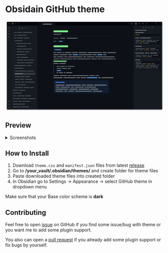 # Obsidain GitHub theme
![Promo](promo.png)

## Preview
<details><summary>Screenshots</summary>
<p>

![Screenshot-1](/screenshots/note.png)

![Screenshot-2](/screenshots/note-2.png)

![Screenshot-3](/screenshots/command-palette.png)

</p>
</details>

## How to Install
1. Download `theme.css` and `manifest.json` files from latest [release](https://github.com/krios2146/obsidian-github/releases/)
2. Go to **/your_vault/.obsidian/themes/** and create folder for theme files
3. Paste downloaded theme files into created folder
4. In Obsidian go to Settings -> Appearance -> select GitHub theme in dropdown menu

Make sure that your Base color scheme is **dark**

## Contributing
Feel free to open [issue](https://github.com/krios2146/obsidian-github/issues) on GitHub if you find some issue/bug with theme or you want me to add some plugin support. 

You also can open a [pull request](https://github.com/krios2146/obsidian-github/pulls) if you already add some plugin support or fix bugs by yourself.
